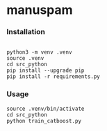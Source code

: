 # manuspam

### Installation

```

python3 -m venv .venv
source .venv
cd src_python
pip install --upgrade pip
pip install -r requirements.py
```

### Usage

```
source .venv/bin/activate
cd src_python
python train_catboost.py
```